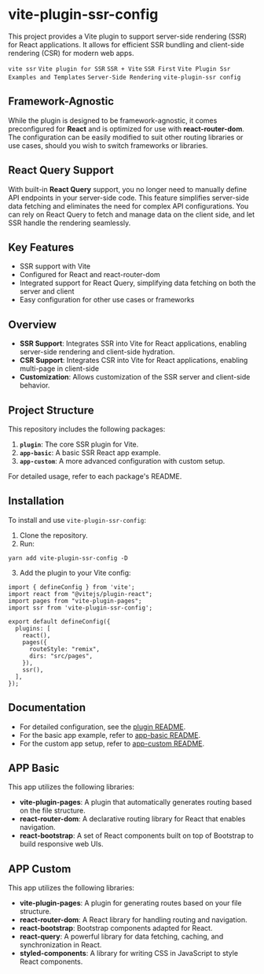 # vite-plugin-ssr-config

This project provides a Vite plugin to support server-side rendering (SSR) for React applications. It allows for efficient SSR bundling and client-side rendering (CSR) for modern web apps.

```vite ssr``` ```Vite plugin for SSR``` ```SSR + Vite``` ```SSR First``` ```Vite Plugin Ssr Examples and Templates``` ```Server-Side Rendering``` ```vite-plugin-ssr config```

## Framework-Agnostic

While the plugin is designed to be framework-agnostic, it comes preconfigured for **React** and is optimized for use with **react-router-dom**. The configuration can be easily modified to suit other routing libraries or use cases, should you wish to switch frameworks or libraries.

## React Query Support

With built-in **React Query** support, you no longer need to manually define API endpoints in your server-side code. This feature simplifies server-side data fetching and eliminates the need for complex API configurations. You can rely on React Query to fetch and manage data on the client side, and let SSR handle the rendering seamlessly.

## Key Features

- SSR support with Vite
- Configured for React and react-router-dom
- Integrated support for React Query, simplifying data fetching on both the server and client
- Easy configuration for other use cases or frameworks

## Overview

- **SSR Support**: Integrates SSR into Vite for React applications, enabling server-side rendering and client-side hydration.
- **CSR Support**: Integrates CSR into Vite for React applications, enabling multi-page in client-side
- **Customization**: Allows customization of the SSR server and client-side behavior.

## Project Structure

This repository includes the following packages:

1. **`plugin`**: The core SSR plugin for Vite.
2. **`app-basic`**: A basic SSR React app example.
3. **`app-custom`**: A more advanced configuration with custom setup.

For detailed usage, refer to each package's README.

## Installation

To install and use `vite-plugin-ssr-config`:

1. Clone the repository.
2. Run:

```
yarn add vite-plugin-ssr-config -D
```

3. Add the plugin to your Vite config:

```
import { defineConfig } from 'vite';
import react from "@vitejs/plugin-react";
import pages from "vite-plugin-pages";
import ssr from 'vite-plugin-ssr-config';

export default defineConfig({
  plugins: [
    react(),
    pages({
      routeStyle: "remix",
      dirs: "src/pages",
    }),
    ssr(),
  ],
});
```

## Documentation

- For detailed configuration, see the [plugin README](./packages/plugin/README.md).
- For the basic app example, refer to [app-basic README](./packages/app-basic/README.md).
- For the custom app setup, refer to [app-custom README](./packages/app-custom/README.md).

## APP Basic

This app utilizes the following libraries:

- **vite-plugin-pages**: A plugin that automatically generates routing based on the file structure.
- **react-router-dom**: A declarative routing library for React that enables navigation.
- **react-bootstrap**: A set of React components built on top of Bootstrap to build responsive web UIs.

## APP Custom

This app utilizes the following libraries:

- **vite-plugin-pages**: A plugin for generating routes based on your file structure.
- **react-router-dom**: A React library for handling routing and navigation.
- **react-bootstrap**: Bootstrap components adapted for React.
- **react-query**: A powerful library for data fetching, caching, and synchronization in React.
- **styled-components**: A library for writing CSS in JavaScript to style React components.
